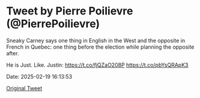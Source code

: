 # Tweet by Pierre Poilievre (@PierrePoilievre)

Sneaky Carney says one thing in English in the West and the opposite in French in Quebec: one thing before the election while planning the opposite after.

He is Just. Like. Justin: https://t.co/fjQZaO208P https://t.co/pbYsQRApK3

Date: 2025-02-19 16:13:53

[Original Tweet](https://x.com/PierrePoilievre/status/1892246236893237268)
